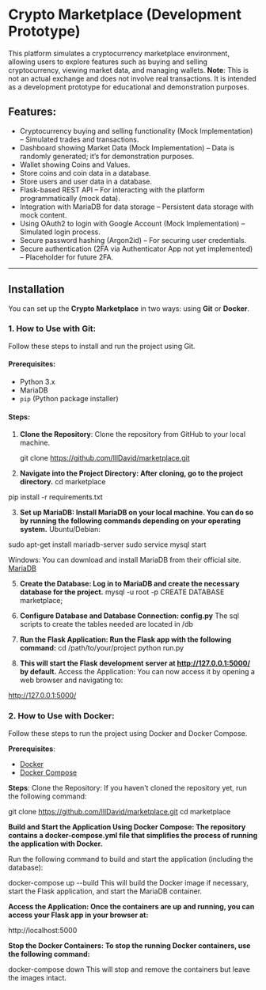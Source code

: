 # Crypto Marketplace (Development Prototype)

This platform simulates a cryptocurrency marketplace environment, allowing users to explore features such as buying and selling cryptocurrency, viewing market data, and managing wallets. **Note**: This is not an actual exchange and does not involve real transactions. It is intended as a development prototype for educational and demonstration purposes.

## Features:
- Cryptocurrency buying and selling functionality (Mock Implementation) – Simulated trades and transactions.
- Dashboard showing Market Data (Mock Implementation) – Data is randomly generated; it’s for demonstration purposes.
- Wallet showing Coins and Values.
- Store coins and coin data in a database.
- Store users and user data in a database.
- Flask-based REST API – For interacting with the platform programmatically (mock data).
- Integration with MariaDB for data storage – Persistent data storage with mock content.
- Using OAuth2 to login with Google Account (Mock Implementation) – Simulated login process.
- Secure password hashing (Argon2id) – For securing user credentials.
- Secure authentication (2FA via Authenticator App not yet implemented) – Placeholder for future 2FA.

---

## Installation

You can set up the **Crypto Marketplace** in two ways: using **Git** or **Docker**.

### 1. **How to Use with Git**:

Follow these steps to install and run the project using Git.

#### Prerequisites:
- Python 3.x
- MariaDB
- `pip` (Python package installer)

#### Steps:

1. **Clone the Repository**:
   Clone the repository from GitHub to your local machine.

   git clone https://github.com/lllDavid/marketplace.git

2. **Navigate into the Project Directory: After cloning, go to the project directory.**
cd marketplace

pip install -r requirements.txt

3. **Set up MariaDB: Install MariaDB on your local machine. You can do so by running the following commands depending on your operating system.**
Ubuntu/Debian:

sudo apt-get install mariadb-server
sudo service mysql start

Windows:
You can download and install MariaDB from their official site. [MariaDB](https://mariadb.com/downloads/)

5. **Create the Database: Log in to MariaDB and create the necessary database for the project.**
mysql -u root -p
CREATE DATABASE marketplace;

6. **Configure Database and Database Connection: config.py**
The sql scripts to create the tables needed are located in /db 

7. **Run the Flask Application: Run the Flask app with the following command:**
cd /path/to/your/project
python run.py

8. **This will start the Flask development server at http://127.0.0.1:5000/ by default.**
Access the Application: You can now access it by opening a web browser and navigating to:

http://127.0.0.1:5000/

### 2. **How to Use with Docker**:
Follow these steps to run the project using Docker and Docker Compose.

**Prerequisites**:

- [Docker](https://www.docker.com/get-started)
- [Docker Compose](https://docs.docker.com/compose/install/)

**Steps**:
Clone the Repository: If you haven't cloned the repository yet, run the following command:

git clone https://github.com/lllDavid/marketplace.git
cd marketplace


**Build and Start the Application Using Docker Compose: The repository contains a docker-compose.yml file that simplifies the process of running the application with Docker.**

Run the following command to build and start the application (including the database):

docker-compose up --build
This will build the Docker image if necessary, start the Flask application, and start the MariaDB container.

**Access the Application: Once the containers are up and running, you can access your Flask app in your browser at:**

http://localhost:5000

**Stop the Docker Containers: To stop the running Docker containers, use the following command:**

docker-compose down
This will stop and remove the containers but leave the images intact.